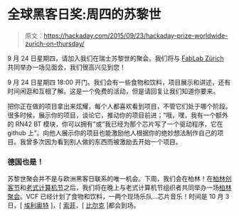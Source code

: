 # 全球黑客日奖:周四的苏黎世

> 原文：<https://hackaday.com/2015/09/23/hackaday-prize-worldwide-zurich-on-thursday/>

9 月 24 日星期四，请加入我们在瑞士苏黎世的聚会。我们将与 [FabLab Zürich](http://zurich.fablab.ch/hackaday-meetup-zuerich) 共同举办一场见面会，我们很高兴见到您！

9 月 24 日星期四 18:00 开门。我们会有一些食物和饮料，项目展示和讲述，还有时间闲逛和互相了解。这是一个免费的活动，但是请回复让我们知道你要来。

把你正在做的项目拿出来炫耀，每个人都喜欢看到项目，不管它们处于哪个阶段。很多时候，展示你的项目，谈论它，推动你的项目前进；“哦，嘿，我有一个额外的 RN42 BT 模块，你可以拥有”或“我已经为那个芯片写了一个驱动程序，它在 github 上”。向他人展示你的项目也能激励他人根据你的绝妙想法制作自己的项目。我曾多次因为看到别人做的东西而被激励去开始一个项目。

### 德国也是！

苏黎世聚会并不是与欧洲黑客日联系的唯一机会。下周，我们会在柏林！在[柏林创客节](http://makerfaire.berlin/en/)和[老式计算机节](http://www.vcfb.de/2015/)之后，我们将在晚上与老式计算机节组织者共同举办一场[柏林聚会](https://hackaday.io/event/7114-hackaday-prize-worldwide-berlin)。VCF 已经计划了食物和饮料，一两个现场乐队…芯片音乐！时间是 10 月 3 日，[ [埃利奥特](https://hackaday.io/hexagon5un) ]，[ [索菲](https://hackaday.io/sophikravitz)，[ [比尔克](https://hackaday.io/bilke) ]都会到场。